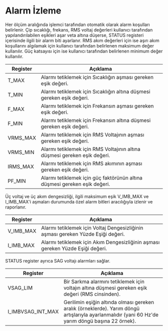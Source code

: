 # Alarm İzleme

Her ölçüm aralığında işlemci tarafından otomatik olarak alarm koşulları belirlenir. Çip sıcaklığı, frekans, RMS voltaj değerleri kullanıcı tarafından yapılandırılabilen eşikleri aşar veta altına düşerse, STATUS registeri içerisinde ilgili bir alarm biti ayarlanır. RMS akım değerleri için ise aşırı akım koşullarını algılamak için kullanıcı tarafından belirlenen maksimum değer kullanılır. Güç katsayısı için ise kullanıcı tarafından belirlenen minimum değer kullanılır.

| Register | Açıklama                                                                   |
|----------|----------------------------------------------------------------------------|
| T_MAX    | Alarmı tetiklemek için Sıcaklığın aşması gereken eşik değeri.              |
| T_MIN    | Alarmı tetiklemek için Sıcaklığın altına düşmesi gereken eşik değeri.      |     
| F_MAX    | Alarmı tetiklemek için Frekansın aşması gereken eşik değeri.               |       
| F_MIN    | Alarmı tetiklemek için Frekansın altına düşmesi gereken eşik değeri.       |       
| VRMS_MAX | Alarmı tetiklemek için RMS Voltajının aşması gereken eşik değeri.          |       
| VRMS_MIN | Alarmı tetiklemek için RMS Voltajının altına düşmesi gereken eşik değeri.  |       
| IRMS_MAX | Alarmı tetiklemek için RMS akımının aşması gereken eşik değeri.            |       
| PF_MIN   | Alarmı tetiklemek için güç faktörünün altına düşmesi gereken eşik değeri.  |       

Üç voltaj ve üç akım dengesizliği, ilgili maksimum eşik V_IMB_MAX ve I_IMB_MAX'i aşmaları durumunda özel alarm bitleri aracılığıyla izlenir ve raporlanır.

| Register  | Açıklama                                                                         |
|-----------|----------------------------------------------------------------------------------|
| V_IMB_MAX | Alarmı tetiklemek için Voltaj Dengesizliğinin aşması gereken Yüzde Eşiği değeri. |
| I_IMB_MAX | Alarmı tetiklemek için Akım Dengesizliğinin aşması gereken Yüzde Eşiği değeri.   |     

STATUS register ayrıca SAG voltajı alarmları sağlar. 

| Register          | Açıklama                                                                                                                                          |
|-------------------|---------------------------------------------------------------------------------------------------------------------------------------------------|
| VSAG_LIM          | Bir Sarkma alarmını tetiklemek için voltajın altına düşmesi gereken eşik değeri (RMS cinsinden).                                                  |
| I_IMBVSAG_INT_MAX | Gerilimin eşiğin altında olması gereken aralık (örneklerde). Yarım döngü artışlarıyla ayarlanmalıdır (yani 60 Hz'de yarım döngü başına 22 örnek). |     
